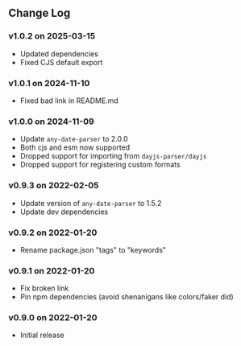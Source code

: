 ## Change Log

### v1.0.2 on 2025-03-15

- Updated dependencies
- Fixed CJS default export

### v1.0.1 on 2024-11-10

- Fixed bad link in README.md

### v1.0.0 on 2024-11-09

- Update `any-date-parser` to 2.0.0
- Both cjs and esm now supported
- Dropped support for importing from `dayjs-parser/dayjs`
- Dropped support for registering custom formats

### v0.9.3 on 2022-02-05

- Update version of `any-date-parser` to 1.5.2
- Update dev dependencies

### v0.9.2 on 2022-01-20

- Rename package.json "tags" to "keywords"

### v0.9.1 on 2022-01-20

- Fix broken link
- Pin npm dependencies (avoid shenanigans like colors/faker did)

### v0.9.0 on 2022-01-20

- Initial release
